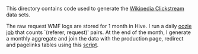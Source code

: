 This directory contains code used to generate the [Wikipedia Clickstream](http://datahub.io/dataset/wikipedia-clickstream) data sets.

The raw request WMF logs are stored for 1 month in Hive. I run a daily [oozie job](https://github.com/ewulczyn/wmf/tree/master/clickstream/oozie)
that counts `(referer, request)' pairs. At the end of the month, I generate a monthly aggregate and join the data with the production 
page, redirect and pagelinks tables using this [script](https://github.com/ewulczyn/wmf/blob/master/clickstream/publish/generate_monthly_agg.sql).
